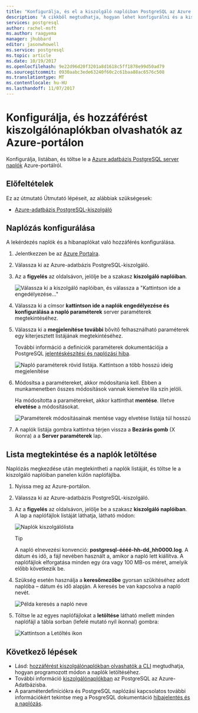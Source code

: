 ```yaml
---
title: "Konfigurálja, és el a kiszolgáló naplóiban PostgreSQL az Azure portálon |} Microsoft Docs"
description: "A cikkből megtudhatja, hogyan lehet konfigurálni és a kiszolgálói naplók az Azure-adatbázis hozzáférését az Azure portálról PostgreSQL."
services: postgresql
author: rachel-msft
ms.author: raagyema
manager: jhubbard
editor: jasonwhowell
ms.service: postgresql
ms.topic: article
ms.date: 10/19/2017
ms.openlocfilehash: 9e22d96d20f3201a8d1618c5ff1878e99d50ad79
ms.sourcegitcommit: 0930aabc3ede63240f60c2c61baa88ac6576c508
ms.translationtype: MT
ms.contentlocale: hu-HU
ms.lasthandoff: 11/07/2017
---
```

# <a name="configure-and-access-server-logs-in-the-azure-portal"></a>Konfigurálja, és hozzáférést kiszolgálónaplókban olvashatók az Azure-portálon

Konfigurálja, listában, és töltse le a [Azure adatbázis PostgreSQL server naplók](concepts-server-logs.md) Azure-portálról.

## <a name="prerequisites"></a>Előfeltételek
Ez az útmutató Útmutató lépéseit, az alábbiak szükségesek:
- [Azure-adatbázis PostgreSQL-kiszolgáló](quickstart-create-server-database-portal.md)

## <a name="configure-logging"></a>Naplózás konfigurálása
A lekérdezés naplók és a hibanaplókat való hozzáférés konfigurálása. 

1. Jelentkezzen be az [Azure Portalra](http://portal.azure.com/).

2. Válassza ki az Azure-adatbázis PostgreSQL-kiszolgáló.

3. Az a **figyelés** az oldalsávon, jelölje be a szakasz **kiszolgáló naplóiban**. 

   ![Válassza ki a kiszolgáló naplóiban, és válassza a "Kattintson ide a engedélyezése..."](./media/howto-configure-server-logs-in-portal/1-select-server-logs-configure.png)

4. Válassza ki a címsor **kattintson ide a naplók engedélyezése és konfigurálása a napló paraméterek** server paraméterek megtekintéséhez.

5. Válassza ki a **megjelenítése további** bővítő felhasználható paraméterek egy kiterjesztett listájának megtekintéséhez. 

   További információ a definíciók paraméterek dokumentációja a PostgreSQL [jelentéskészítési és naplózási hiba](https://www.postgresql.org/docs/current/static/runtime-config-logging.html).

   ![Napló paraméterek rövid listája. Kattintson a több hosszú ideig megjelenítése](./media/howto-configure-server-logs-in-portal/2-show-more.png)

6. Módosítsa a paramétereket, akkor módosítania kell. Ebben a munkamenetben összes módosítások vannak kiemelve lila szín jelöli.

   Ha módosította a paramétereket, akkor kattinthat **mentése**. Illetve **elvetése** a módosításokat. 

   ![Paraméterek módosításainak mentése vagy elvetése listája túl hosszú](./media/howto-configure-server-logs-in-portal/3-save-discard.png)

7. A naplók listája gombra kattintva térjen vissza a **Bezárás gomb** (X ikonra) a a **Server paraméterek** lap.

## <a name="view-list-and-download-logs"></a>Lista megtekintése és a naplók letöltése
Naplózás megkezdése után megtekintheti a naplók listáját, és töltse le a kiszolgáló naplóiban panelen külön naplófájlba. 

1. Nyissa meg az Azure-portálon.

2. Válassza ki az Azure-adatbázis PostgreSQL-kiszolgáló.

3. Az a **figyelés** az oldalsávon, jelölje be a szakasz **kiszolgáló naplóiban**. A lap a naplófájlok listáját láthatja, látható módon:

   ![Naplók kiszolgálólista](./media/howto-configure-server-logs-in-portal/4-server-logs-list.png)

   > [!TIP]
   > A napló elnevezési konvenció: **postgresql-éééé-hh-dd_hh0000.log**. A dátum és idő, a fájl nevében használt a, amikor a napló lett kiállítva. A naplófájlok elforgatása minden egy óra vagy 100 MB-os méret, amelyik előbb következik be.

4. Szükség esetén használja a **keresőmezőbe** gyorsan szűkítéséhez adott naplóba – dátum és idő alapján. A keresés be van kapcsolva a napló nevét.

   ![Példa keresés a napló neve](./media/howto-configure-server-logs-in-portal/5-search.png)

5. Töltse le az egyes naplófájlokat a **letöltése** látható mellett minden naplófájl a tábla sorban (lefelé mutató nyíl ikonnal) gombra:

   ![Kattintson a Letöltés ikon](./media/howto-configure-server-logs-in-portal/6-download.png)

## <a name="next-steps"></a>Következő lépések
- Lásd: [hozzáférést kiszolgálónaplókban olvashatók a CLI](howto-configure-server-logs-using-cli.md) megtudhatja, hogyan programozott módon a naplók letöltéséhez.
- További információ [kiszolgálónaplókban](concepts-server-logs.md) az PostgreSQL az Azure-Adatbázisba. 
- A paraméterdefiníciókra és PostgreSQL naplózási kapcsolatos további információkért tekintse meg a PosgreSQL dokumentáció [hibajelentés és a naplózás](https://www.postgresql.org/docs/current/static/runtime-config-logging.html).

